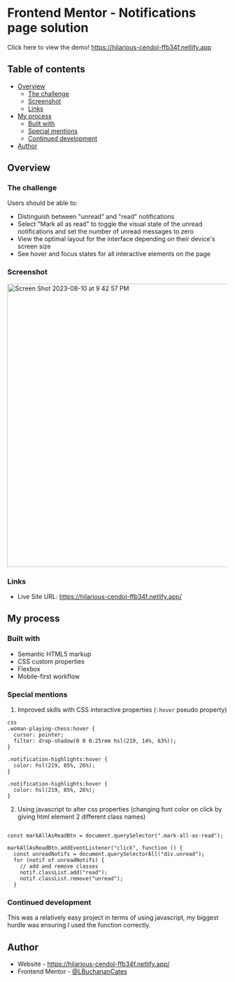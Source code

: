 # Frontend Mentor - Notifications page solution 

Click here to view the demo! https://hilarious-cendol-ffb34f.netlify.app

## Table of contents

- [Overview](#overview)
  - [The challenge](#the-challenge)
  - [Screenshot](#screenshot)
  - [Links](#links)
- [My process](#my-process)
  - [Built with](#built-with)
  - [Special mentions](#proud-code-snippets)
  - [Continued development](#continued-development)
- [Author](#author)


## Overview

### The challenge

Users should be able to:

- Distinguish between "unread" and "read" notifications
- Select "Mark all as read" to toggle the visual state of the unread notifications and set the number of unread messages to zero
- View the optimal layout for the interface depending on their device's screen size
- See hover and focus states for all interactive elements on the page

### Screenshot

<img width="646" alt="Screen Shot 2023-08-10 at 9 42 57 PM" src="https://github.com/LBuchananCates/notifications-page/assets/100169368/43e9ff78-a95a-465b-a08c-4cc0e90b09bb">

### Links

- Live Site URL: https://hilarious-cendol-ffb34f.netlify.app/

## My process

### Built with

- Semantic HTML5 markup
- CSS custom properties
- Flexbox
- Mobile-first workflow

### Special mentions

1. Improved skills with CSS interactive properties (`:hover` pseudo property)
```
css
.woman-playing-chess:hover {
  cursor: pointer;
  filter: drop-shadow(0 0 0.25rem hsl(219, 14%, 63%));
}

.notification-highlights:hover {
  color: hsl(219, 85%, 26%);
}

.notification-highlights:hover {
  color: hsl(219, 85%, 26%);
}

```
2. Using javascript to alter css properties (changing font color on click by giving html element 2 different class names)
```

const markAllAsReadBtn = document.querySelector(".mark-all-as-read");

markAllAsReadBtn.addEventListener("click", function () {
  const unreadNotifs = document.querySelectorAll("div.unread");
  for (notif of unreadNotifs) {
    // add and remove classes
    notif.classList.add("read");
    notif.classList.remove("unread");
  }
```

### Continued development

This was a relatively easy project in terms of using javascript, my biggest hurdle was ensuring I used the function correctly.


## Author

- Website - https://hilarious-cendol-ffb34f.netlify.app/
- Frontend Mentor - [@LBuchananCates](https://www.frontendmentor.io/profile/lbuchanancates)
